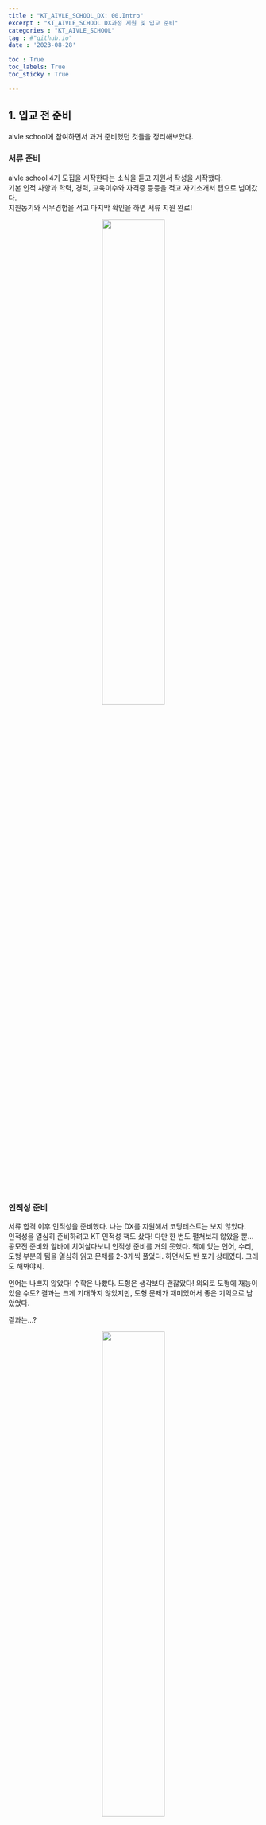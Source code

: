 ```yaml
---
title : "KT_AIVLE_SCHOOL_DX: 00.Intro"
excerpt : "KT_AIVLE_SCHOOL DX과정 지원 및 입교 준비"
categories : "KT_AIVLE_SCHOOL"
tag : #"github.io"
date : '2023-08-28'

toc : True
toc_labels: True
toc_sticky : True

---
```

## 1. 입교 전 준비 
aivle school에 참여하면서 과거 준비했던 것들을 정리해보았다. 

### 서류 준비   
aivle school 4기 모집을 시작한다는 소식을 듣고 지원서 작성을 시작했다.   
기본 인적 사항과 학력, 경력, 교육이수와 자격증 등등을 적고 자기소개서 탭으로 넘어갔다.  
지원동기와 직무경험을 적고 마지막 확인을 하면 서류 지원 완료!       

<center><img src="https://github.com/juyeon-shin/juyeon0008.github.io/assets/96481852/e9409c19-ce4c-4722-b992-417a114555fc" width="50%" height="50%"></center>

### 인적성 준비
서류 합격 이후 인적성을 준비했다. 나는 DX를 지원해서 코딩테스트는 보지 않았다.  
인적성을 열심히 준비하려고 KT 인적성 책도 샀다! 다만 한 번도 펼쳐보지 않았을 뿐... 공모전 준비와 알바에 치여살다보니 인적성 준비를 거의 못했다. 책에 있는 언어, 수리, 도형 부분의 팀을 열심히 읽고 문제를 2-3개씩 풀었다. 하면서도 반 포기 상태였다. 그래도 해봐야지.   

언어는 나쁘지 않았다! 수학은 나빴다. 도형은 생각보다 괜찮았다! 의외로 도형에 재능이 있을 수도? 결과는 크게 기대하지 않았지만, 도형 문제가 재미있어서 좋은 기억으로 남았었다. 

결과는...?

<center><img src="https://github.com/juyeon-shin/juyeon0008.github.io/assets/96481852/72ee87df-4bd2-48cd-bc6d-d268e75b9dc8"
 width="50%" height="50%"></center>


### 최종합격! 

무슨일이야 대체! 합격이라니! 크게 기대 안 했었는데 붙어서 너무 기뻤다. 메일로 온 안내사항을 열심히 진행하고 사전교육 시작 전까지 푹 쉬었다.  

---
## 2. 입교 후 준비
### 사전 교육 
사전교육을 열심히 들었다. 들을 수 있는 날에는 몰아듣고 못 듣는 날은 아예 안듣고. 편차가 커서 많이 못 들을까 걱정했지만  1-2개 빼고 다 들었다.

<center><img src="https://github.com/juyeon-shin/juyeon0008.github.io/assets/96481852/54533a42-e540-4999-a472-8e29bf7d5d1c" ></center>

<p></p>

관련 학과 전공생이라 대부분 아는 내용이었지만 모르는 내용과 헷갈리는 내용을 다시 짚고 넘어갈 수 있어 좋았다. 




다음은 정식 교육 이다!